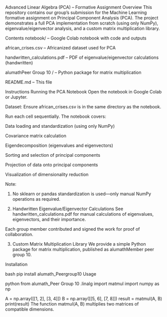 Advanced Linear Algebra (PCA) – Formative Assignment
Overview
This repository contains our group’s submission for the  Machine Learning formative assignment on Principal Component Analysis (PCA). The project demonstrates a full PCA implementation from scratch (using only NumPy), eigenvalue/eigenvector analysis, and a custom matrix multiplication library.

Contents
notebook/ – Google Colab notebook with code and outputs

african_crises.csv – Africanized dataset used for PCA

handwritten_calculations.pdf – PDF of eigenvalue/eigenvector calculations (handwritten)

alumathPeer Group 10 / – Python package for matrix multiplication

README.md – This file

Instructions
 Running the PCA Notebook
Open the notebook in Google Colab or Jupyter.

Dataset: Ensure african_crises.csv is in the same directory as the notebook.

Run each cell sequentially.
The notebook covers:

Data loading and standardization (using only NumPy)

Covariance matrix calculation

Eigendecomposition (eigenvalues and eigenvectors)

Sorting and selection of principal components

Projection of data onto principal components

Visualization of dimensionality reduction

Note:
1. No sklearn or pandas standardization is used—only manual NumPy operations as required.

2. Handwritten Eigenvalue/Eigenvector Calculations
See handwritten_calculations.pdf for manual calculations of eigenvalues, eigenvectors, and their importance.

Each group member contributed and signed the work for proof of collaboration.

3. Custom Matrix Multiplication Library
We provide a simple Python package for matrix multiplication, published as alumathMember peer group 10.

Installation

bash
pip install alumath_Peergroup10
Usage

python
from alumath_Peer Group 10 .linalg import matmul
import numpy as np

A = np.array([[1, 2], [3, 4]])
B = np.array([[5, 6], [7, 8]])
result = matmul(A, B)
print(result)
The function matmul(A, B) multiplies two matrices of compatible dimensions.




